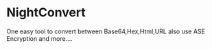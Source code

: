 # NightConvert
One easy tool to convert between Base64,Hex,Html,URL also use ASE Encryption and more....
